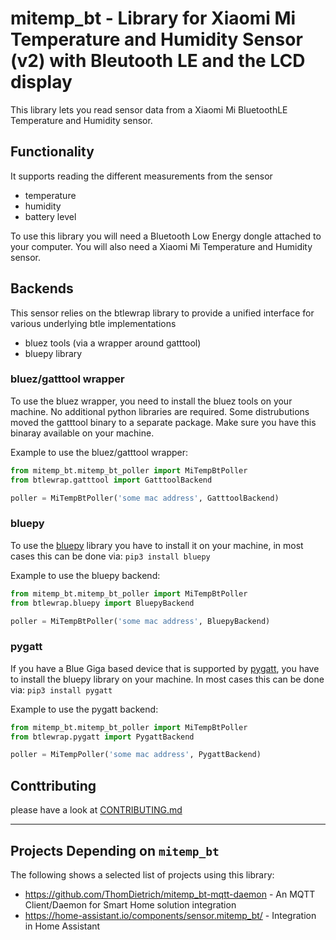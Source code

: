 # mitemp_bt - Library for Xiaomi Mi Temperature and Humidity Sensor (v2) with Bleutooth LE and the LCD display


This library lets you read sensor data from a Xiaomi Mi BluetoothLE Temperature and Humidity sensor.



## Functionality 
It supports reading the different measurements from the sensor
- temperature
- humidity
- battery level

To use this library you will need a Bluetooth Low Energy dongle attached to your computer. You will also need a
Xiaomi Mi Temperature and Humidity sensor. 

## Backends
This sensor relies on the btlewrap library to provide a unified interface for various underlying btle implementations
* bluez tools (via a wrapper around gatttool)
* bluepy library

### bluez/gatttool wrapper
To use the bluez wrapper, you need to install the bluez tools on your machine. No additional python 
libraries are required. Some distrubutions moved the gatttool binary to a separate package. Make sure you have this 
binaray available on your machine.

Example to use the bluez/gatttool wrapper:
```python
from mitemp_bt.mitemp_bt_poller import MiTempBtPoller
from btlewrap.gatttool import GatttoolBackend

poller = MiTempBtPoller('some mac address', GatttoolBackend)
```

### bluepy
To use the [bluepy](https://github.com/IanHarvey/bluepy) library you have to install it on your machine, in most cases this can be done via: 
```pip3 install bluepy``` 

Example to use the bluepy backend:
```python
from mitemp_bt.mitemp_bt_poller import MiTempBtPoller
from btlewrap.bluepy import BluepyBackend

poller = MiTempBtPoller('some mac address', BluepyBackend)
```

### pygatt
If you have a Blue Giga based device that is supported by [pygatt](https://github.com/peplin/pygatt), you have to
install the bluepy library on your machine. In most cases this can be done via: 
```pip3 install pygatt``` 

Example to use the pygatt backend:
```python
from mitemp_bt.mitemp_bt_poller import MiTempBtPoller
from btlewrap.pygatt import PygattBackend

poller = MiTempPoller('some mac address', PygattBackend)
```

## Conttributing
please have a look at [CONTRIBUTING.md](CONTRIBUTING.md)

----

## Projects Depending on `mitemp_bt`

The following shows a selected list of projects using this library:

* https://github.com/ThomDietrich/mitemp_bt-mqtt-daemon - An MQTT Client/Daemon for Smart Home solution integration
* https://home-assistant.io/components/sensor.mitemp_bt/ - Integration in Home Assistant 
